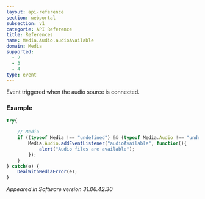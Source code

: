 ```yaml
---
layout: api-reference
section: webportal
subsection: v1
categorie: API Reference
title: References
name: Media.Audio.audioAvailable
domain: Media
supported:
  - 2
  - 3
  - 4
type: event
---
```

Event triggered when the audio source is connected.

### Example

```javascript
try{
	
	// Media
	if ((typeof Media !== "undefined") && (typeof Media.Audio !== "undefined") && (typeof Media.Audio.addEventListener !== "undefined")) {
		Media.Audio.addEventListener("audioAvailable", function(){
			alert("Audio files are available");
		});
	}
} catch(e) {
	DealWithMediaError(e);
}
```

*Appeared in Software version 31.06.42.30*